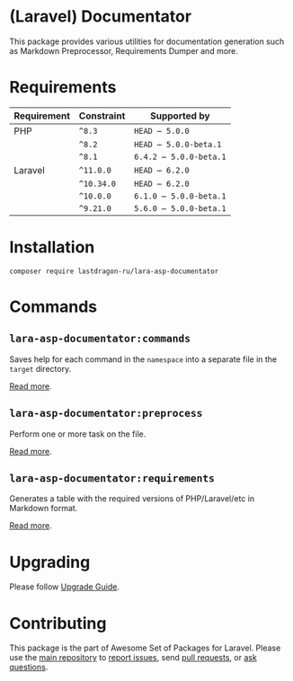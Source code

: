 # (Laravel) Documentator

This package provides various utilities for documentation generation such as Markdown Preprocessor, Requirements Dumper and more.

[include:artisan]: <lara-asp-documentator:requirements "{$directory}">
[//]: # (start: 0f999169cbabc32d4f47c79c31d74f8b4066c685962719bae5df3c63a08ea382)
[//]: # (warning: Generated automatically. Do not edit.)

# Requirements

| Requirement  | Constraint          | Supported by |
|--------------|---------------------|------------------|
|  PHP  | `^8.3` |   `HEAD ⋯ 5.0.0`   |
|  | `^8.2` |   `HEAD ⋯ 5.0.0-beta.1`   |
|  | `^8.1` |   `6.4.2 ⋯ 5.0.0-beta.1`   |
|  Laravel  | `^11.0.0` |   `HEAD ⋯ 6.2.0`   |
|  | `^10.34.0` |   `HEAD ⋯ 6.2.0`   |
|  | `^10.0.0` |   `6.1.0 ⋯ 5.0.0-beta.1`   |
|  | `^9.21.0` |   `5.6.0 ⋯ 5.0.0-beta.1`   |

[//]: # (end: 0f999169cbabc32d4f47c79c31d74f8b4066c685962719bae5df3c63a08ea382)

[include:template]: ../../docs/Shared/Installation.md ({"data": {"package": "documentator"}})
[//]: # (start: ec326af8e6529977dcb44b67335b70be8b3aefaff2344a491c075d1bbeae58bb)
[//]: # (warning: Generated automatically. Do not edit.)

# Installation

```shell
composer require lastdragon-ru/lara-asp-documentator
```

[//]: # (end: ec326af8e6529977dcb44b67335b70be8b3aefaff2344a491c075d1bbeae58bb)

# Commands

[include:document-list]: ./docs/Commands
[//]: # (start: afb4e2440d52a76ba0a75c90795760817a659138d71c9a463a0e417d9abb178a)
[//]: # (warning: Generated automatically. Do not edit.)

## `lara-asp-documentator:commands`

Saves help for each command in the `namespace` into a separate file in the `target` directory.

[Read more](<docs/Commands/commands.md>).

## `lara-asp-documentator:preprocess`

Perform one or more task on the file.

[Read more](<docs/Commands/preprocess.md>).

## `lara-asp-documentator:requirements`

Generates a table with the required versions of PHP/Laravel/etc in Markdown format.

[Read more](<docs/Commands/requirements.md>).

[//]: # (end: afb4e2440d52a76ba0a75c90795760817a659138d71c9a463a0e417d9abb178a)

# Upgrading

Please follow [Upgrade Guide](UPGRADE.md).

[include:file]: ../../docs/Shared/Contributing.md
[//]: # (start: fc88f84f187016cb8144e9a024844024492f0c3a5a6f8d128bf69a5814cc8cc5)
[//]: # (warning: Generated automatically. Do not edit.)

# Contributing

This package is the part of Awesome Set of Packages for Laravel. Please use the [main repository](https://github.com/LastDragon-ru/lara-asp) to [report issues](https://github.com/LastDragon-ru/lara-asp/issues), send [pull requests](https://github.com/LastDragon-ru/lara-asp/pulls), or [ask questions](https://github.com/LastDragon-ru/lara-asp/discussions).

[//]: # (end: fc88f84f187016cb8144e9a024844024492f0c3a5a6f8d128bf69a5814cc8cc5)
